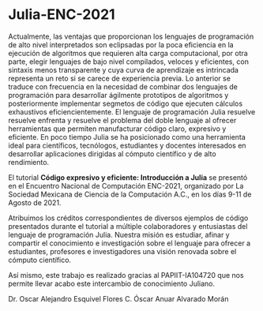 # Julia-ENC-2021

Actualmente, las ventajas que proporcionan los lenguajes de programación de alto nivel interpretados son eclipsadas por la poca eficiencia en la ejecución de algoritmos que requieren alta carga computacional, por otra parte, elegir lenguajes de bajo nivel compilados, veloces y eficientes, con sintaxis menos transparente y cuya curva de aprendizaje es intrincada representa un reto si se carece de experiencia previa. Lo anterior se traduce con frecuencia en la necesidad de combinar dos lenguajes de programación para desarrollar ágilmente prototipos de algoritmos y posteriormente implementar segmetos de código que ejecuten cálculos exhaustivos eficiencientemente. El lenguaje de programación Julia resuelve resuelve enfrenta y resuelve el problema del doble lenguaje al ofrecer herramientas que permiten manufacturar código claro, expresivo y eficiente. En poco tiempo Julia se ha posicionado como una herramienta ideal para científicos, tecnólogos, estudiantes y docentes interesados en desarrollar aplicaciones dirigidas al cómputo científico y de alto rendimiento.

El tutorial **Código expresivo y eficiente: Introducción a Julia** se presentó en el Encuentro Nacional de Computación ENC-2021, organizado por La Sociedad Mexicana de Ciencia de la Computación A.C., en los días 9-11 de Agosto de 2021. 

Atribuimos los créditos correspondientes de diversos ejemplos de código presentados durante el tutorial a múltiple colaboradores y entusiastas del lenguaje de programación Julia. Nuestra misión es estudiar, afinar y compartir el conocimiento e investigación sobre el lenguaje para ofrecer a estudiantes, profesores e investigadores una visión renovada sobre el cómputo científico.

Así mismo, este trabajo es realizado gracias al PAPIIT-IA104720 que nos permite llevar acabo este intercambio de conocimiento Juliano.

Dr. Oscar Alejandro Esquivel Flores
C. Óscar Anuar Alvarado Morán
